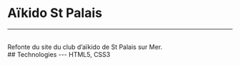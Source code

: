 # Aïkido St Palais
---

<br>
Refonte du site du club d’aïkido de St Palais sur Mer.

<br>
## Technologies
---
HTML5, CSS3